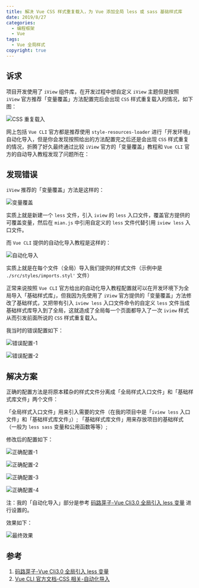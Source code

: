 ```yaml
---
title: 解决 Vue CSS 样式重复载入，为 Vue 添加全局 less 或 sass 基础样式库
date: 2019/8/27
categories:
  - 编程框架
  - Vue
tags:
  - Vue 全局样式
copyright: true
---
```


## 诉求

项目开发使用了 `iView` 组件库，在开发过程中想自定义 `iView` 主题但是按照 `iView` 官方推荐「变量覆盖」方法配置完后会出现 `CSS` 样式重复载入的情况，如下图：

![CSS 重复载入][1]

网上包括 `Vue CLI` 官方都是推荐使用 `style-resources-loader` 进行「开发环境」自动化导入，但是你会发现按照给出的方法配置完之后还是会出现 `CSS` 样式重复的情况，折腾了好久最终通过比较 `iView` 官方的「变量覆盖」教程和 `Vue CLI` 官方的自动导入教程发现了问题所在：

## 发现错误

`iView` 推荐的「变量覆盖」方法是这样的：

![变量覆盖][2]

实质上就是新建一个 `less` 文件，引入 `iview` 的 `less` 入口文件，覆盖官方提供的可覆盖变量，然后在 `mian.js` 中引用自定义的 `less` 文件代替引用 `iview less` 入口文件。

而 `Vue CLI` 提供的自动化导入教程是这样的：

![自动化导入][3]

实质上就是在每个文件（全局）导入我们提供的样式文件（示例中是 `./src/styles/imports.styl'` 文件）

正常来说按照 `Vue CLI` 官方给出的自动化导入教程配置就可以在开发环境下为全局导入「基础样式库」，但我因为先使用了 `iView` 官方提供的「变量覆盖」方法修改了基础样式，又把带有引入 `iview less` 入口文件命令的自定义 `less` 文件当成基础样式库导入到了全局，这就造成了全局每一个页面都导入了一次 `iview` 样式从而引发前面所说的 `CSS` 样式重复载入。

我当时的错误配置如下：

![错误配置-1](https://img.blanc.site//wiki/img/20190827184116.png)

![错误配置-2](https://img.blanc.site//wiki/img/20190827184120.png)

## 解决方案

正确的配置方法是将原本糅杂的样式文件分离成「全局样式入口文件」和「基础样式库文件」两个文件：

「全局样式入口文件」用来引入需要的文件（在我的项目中是「`iview less` 入口文件」和「基础样式库文件」）;
「基础样式库文件」用来存放项目的基础样式（一般为 `less sass` 变量和公用函数等等）;

修改后的配置如下：

![正确配置-1](https://img.blanc.site//wiki/img/20190827184124.png)

![正确配置-2](https://img.blanc.site//wiki/img/20190827184127.png)

![正确配置-3](https://img.blanc.site//wiki/img/20190827184132.png)

![正确配置-4](https://img.blanc.site//wiki/img/20190827184135.png)

注：我的「自动化导入」部分是参考 [码路芽子-Vue Cli3.0 全局引入 less 变量][4] 进行设置的。

效果如下：

![最终效果](https://img.blanc.site//wiki/img/20190827185053.png)

## 参考

1. [码路芽子-Vue Cli3.0 全局引入 less 变量][4]
2. [Vue CLI 官方文档-CSS 相关-自动化导入][5]


[1]:https://img.blanc.site//wiki/img/20190827171105.png
[2]:https://img.blanc.site//wiki/img/20190827172101.png
[3]:https://img.blanc.site//wiki/img/20190827172323.png
[4]:https://juejin.im/post/5cdb71d6f265da03b2045333
[5]:https://cli.vuejs.org/zh/guide/css.html#%E8%87%AA%E5%8A%A8%E5%8C%96%E5%AF%BC%E5%85%A5